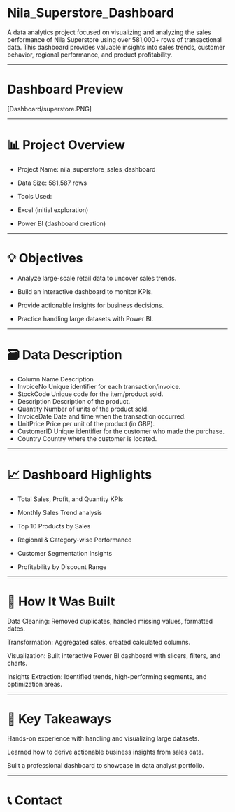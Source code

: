 # Nila_Superstore_Dashboard

A data analytics project focused on visualizing and analyzing the sales performance of Nila Superstore using over 581,000+ rows of transactional data. This dashboard provides valuable insights into sales trends, customer behavior, regional performance, and product profitability.

---
# Dashboard Preview
[Dashboard/superstore.PNG]

---

# 📊 Project Overview

- Project Name: nila_superstore_sales_dashboard

- Data Size: 581,587 rows

- Tools Used:

- Excel (initial exploration)

- Power BI (dashboard creation)

---

# 💡 Objectives

- Analyze large-scale retail data to uncover sales trends.

- Build an interactive dashboard to monitor KPIs.

- Provide actionable insights for business decisions.

- Practice handling large datasets with Power BI.

---

# 🗃️ Data Description

- Column Name	Description
- InvoiceNo	Unique identifier for each transaction/invoice.
- StockCode	Unique code for the item/product sold.
- Description	Description of the product.
- Quantity	Number of units of the product sold.
- InvoiceDate	Date and time when the transaction occurred.
- UnitPrice	Price per unit of the product (in GBP).
- CustomerID	Unique identifier for the customer who made the purchase.
- Country	Country where the customer is located.

---

# 📈 Dashboard Highlights

- Total Sales, Profit, and Quantity KPIs

- Monthly Sales Trend analysis

- Top 10 Products by Sales

- Regional & Category-wise Performance

- Customer Segmentation Insights

- Profitability by Discount Range

---

# 🔧 How It Was Built
Data Cleaning: Removed duplicates, handled missing values, formatted dates.

Transformation: Aggregated sales, created calculated columns.

Visualization: Built interactive Power BI dashboard with slicers, filters, and charts.

Insights Extraction: Identified trends, high-performing segments, and optimization areas.

---

# 🚀 Key Takeaways
Hands-on experience with handling and visualizing large datasets.

Learned how to derive actionable business insights from sales data.

Built a professional dashboard to showcase in data analyst portfolio.

---

# 📞 Contact


